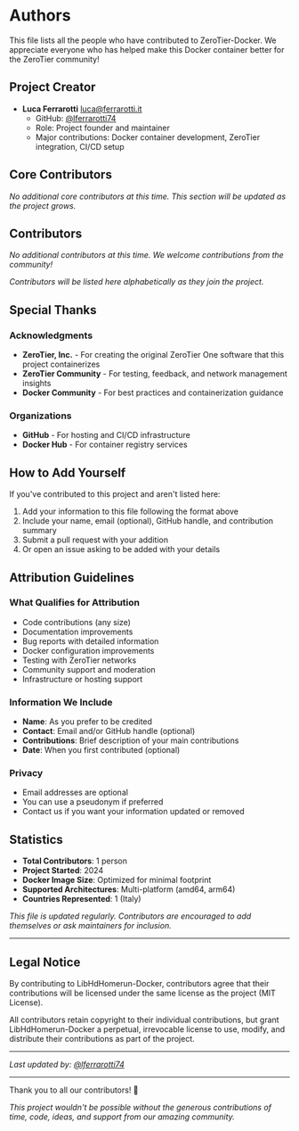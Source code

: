 # Authors

This file lists all the people who have contributed to ZeroTier-Docker. We appreciate everyone who has helped make this Docker container better for the ZeroTier community!

## Project Creator
- **Luca Ferrarotti** <luca@ferrarotti.it>
  - GitHub: [@lferrarotti74](https://github.com/lferrarotti74)
  - Role: Project founder and maintainer
  - Major contributions: Docker container development, ZeroTier integration, CI/CD setup

## Core Contributors
*No additional core contributors at this time. This section will be updated as the project grows.*

## Contributors
*No additional contributors at this time. We welcome contributions from the community!*

*Contributors will be listed here alphabetically as they join the project.*

## Special Thanks

### Acknowledgments
- **ZeroTier, Inc.** - For creating the original ZeroTier One software that this project containerizes
- **ZeroTier Community** - For testing, feedback, and network management insights
- **Docker Community** - For best practices and containerization guidance

### Organizations
- **GitHub** - For hosting and CI/CD infrastructure
- **Docker Hub** - For container registry services

## How to Add Yourself

If you've contributed to this project and aren't listed here:

1. Add your information to this file following the format above
2. Include your name, email (optional), GitHub handle, and contribution summary
3. Submit a pull request with your addition
4. Or open an issue asking to be added with your details

## Attribution Guidelines

### What Qualifies for Attribution
- Code contributions (any size)
- Documentation improvements
- Bug reports with detailed information
- Docker configuration improvements
- Testing with ZeroTier networks
- Community support and moderation
- Infrastructure or hosting support

### Information We Include
- **Name**: As you prefer to be credited
- **Contact**: Email and/or GitHub handle (optional)
- **Contributions**: Brief description of your main contributions
- **Date**: When you first contributed (optional)

### Privacy
- Email addresses are optional
- You can use a pseudonym if preferred
- Contact us if you want your information updated or removed

## Statistics

- **Total Contributors**: 1 person
- **Project Started**: 2024
- **Docker Image Size**: Optimized for minimal footprint
- **Supported Architectures**: Multi-platform (amd64, arm64)
- **Countries Represented**: 1 (Italy)

*This file is updated regularly. Contributors are encouraged to add themselves or ask maintainers for inclusion.*

---

## Legal Notice

By contributing to LibHdHomerun-Docker, contributors agree that their contributions will be licensed under the same license as the project (MIT License).

All contributors retain copyright to their individual contributions, but grant LibHdHomerun-Docker a perpetual, irrevocable license to use, modify, and distribute their contributions as part of the project.

---

*Last updated by: [@lferrarotti74](https://github.com/lferrarotti74)*

---

Thank you to all our contributors! 🎉

*This project wouldn't be possible without the generous contributions of time, code, ideas, and support from our amazing community.*